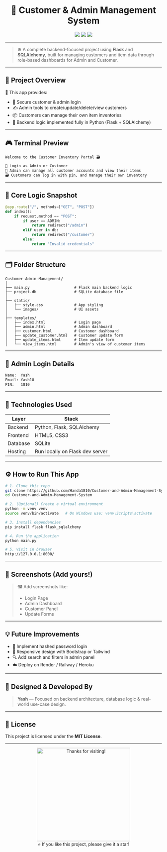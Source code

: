 <h1 align="center">💼 Customer & Admin Management System</h1>

<p align="center">
  <img src="https://img.shields.io/badge/Flask-%20Web%20App-blue?style=for-the-badge&logo=flask"/>
  <img src="https://img.shields.io/badge/SQLite-Database-%2300C853?style=for-the-badge&logo=sqlite"/>
  <img src="https://img.shields.io/badge/HTML+CSS-Frontend-%23f06292?style=for-the-badge&logo=html5"/>
</p>

---

> ⚙️ A complete backend-focused project using **Flask** and **SQLAlchemy**, built for managing customers and item data through role-based dashboards for Admin and Customer.

---

## 🧩 Project Overview

🎯 This app provides:
- 🔐 Secure customer & admin login
- ✍️ Admin tools to create/update/delete/view customers
- 📦 Customers can manage their own item inventories
- 🧠 Backend logic implemented fully in Python (Flask + SQLAlchemy)

---

## 🎮 Terminal Preview

```bash
Welcome to the Customer Inventory Portal 🗃️

🧑 Login as Admin or Customer
🔏 Admin can manage all customer accounts and view their items
🗃️ Customers can log in with pin, and manage their own inventory
```

---

## 🧠 Core Logic Snapshot

```python
@app.route("/", methods=["GET", "POST"])
def index():
    if request.method == "POST":
        if user == ADMIN:
            return redirect("/admin")
        elif user in db:
            return redirect("/customer")
        else:
            return "Invalid credentials"
```

---

## 🗂️ Folder Structure

```
Customer-Admin-Management/
│
├── main.py                    # Flask main backend logic
├── project.db                 # SQLite database file
│
├── static/
│   ├── style.css              # App styling
│   └── images/                # UI assets
│
├── templates/
│   ├── index.html             # Login page
│   ├── admin.html             # Admin dashboard
│   ├── customer.html          # Customer dashboard
│   ├── update_customer.html   # Customer update form
│   ├── update_items.html      # Item update form
│   └── view_items.html        # Admin's view of customer items
```

---

## 🔐 Admin Login Details

```txt
Name:  Yash
Email: Yash18
PIN:   1810
```

---

## 🧪 Technologies Used

| Layer     | Stack                          |
|-----------|-------------------------------|
| Backend   | Python, Flask, SQLAlchemy      |
| Frontend  | HTML5, CSS3                    |
| Database  | SQLite                         |
| Hosting   | Run locally on Flask dev server|

---

## ⚙️ How to Run This App

```bash
# 1. Clone this repo
git clone https://github.com/Handa1810/Customer-and-Admin-Management-System.git
cd Customer-and-Admin-Management-System

# 2. (Optional) Create a virtual environment
python -m venv venv
source venv/bin/activate   # On Windows use: venv\Scripts\activate

# 3. Install dependencies
pip install flask flask_sqlalchemy

# 4. Run the application
python main.py

# 5. Visit in browser
http://127.0.0.1:8000/
```

---

## 📸 Screenshots (Add yours!)

> 🖼️ Add screenshots like:
> - Login Page  
> - Admin Dashboard  
> - Customer Panel  
> - Update Forms

---

## 💡 Future Improvements

- 🔐 Implement hashed password login
- 📱 Responsive design with Bootstrap or Tailwind
- 🔍 Add search and filters in admin panel
- ☁️ Deploy on Render / Railway / Heroku

---

## 🧠 Designed & Developed By

> **Yash** — Focused on backend architecture, database logic & real-world use-case design.

---

## 📜 License

This project is licensed under the **MIT License**.

---

<p align="center">
  <img src="https://media.giphy.com/media/XreQmk7ETCak0/giphy.gif" width="300" alt="Thanks for visiting!">
  <br/>
  ⭐ If you like this project, please give it a star!
</p>
